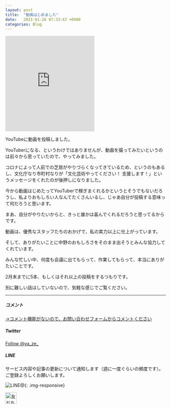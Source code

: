 ```yaml
---
layout: post
title:  "動画はじめました"
date:   2021-01-26 07:33:43 +0900
categories: Blog
---
```




<iframe width="280" height="300" src="https://www.youtube.com/embed/0BJLprwlq8E" frameborder="0" allow="accelerometer; autoplay; clipboard-write; encrypted-media; gyroscope; picture-in-picture" allowfullscreen></iframe>



YouTubeに動画を投稿しました。

YouTuberになる、というわけではありませんが、動画を撮ってみたいというのは前々から思っていたので、やってみました。

コロナによって人前での芝居がやりづらくなってきているため、というのもあるし、文化庁なり市町村なりが「文化芸術やってください！ 支援します！」というメッセージをくれたのが後押しになりました。

今から動画はじめたってYouTuberで稼ぎまくれるかというとそうでもないだろうし、私よりおもしろい人なんてたくさんいるし、じゃあ自分が投稿する意味って何だろうと思います。

まあ、自分がやりたいからと、きっと誰かは喜んでくれるだろうと思ってるからです。



動画は、優秀なスタッフたちのおかげで、私の実力以上に仕上がっています。

そして、ありがたいことに中野のおもしろさをそのまま出そうとみんな協力してくれています。

みんな忙しい中、何度も会議に出てもらって、作業してもらって、本当にありがたいことです。



2月末までに5本、もしくはそれ以上の投稿をするつもりです。

別に難しい話はしていないので、気軽な感じでご覧ください。









---
##### コメント
[→コメント機能がないので、お問い合わせフォームからコメントください]({{site.baseurl}}/docs/contact/)

##### Twitter

<a href="https://twitter.com/ya_ze_?ref_src=twsrc%5Etfw" class="twitter-follow-button" data-show-count="false">Follow @ya_ze_</a><script async src="https://platform.twitter.com/widgets.js" charset="utf-8"></script>


##### LINE

サービス内容や記事の更新について通知します（週に一度ぐらいの頻度です）。
ご登録よろしくお願いします。

![LINE@]({{site.baseurl}}/img/lineat.png){: .img-responsive}

<a href="https://line.me/R/ti/p/%40tqt3140x"><img height="36" border="0" alt="友だち追加" src="https://scdn.line-apps.com/n/line_add_friends/btn/ja.png"></a> 
